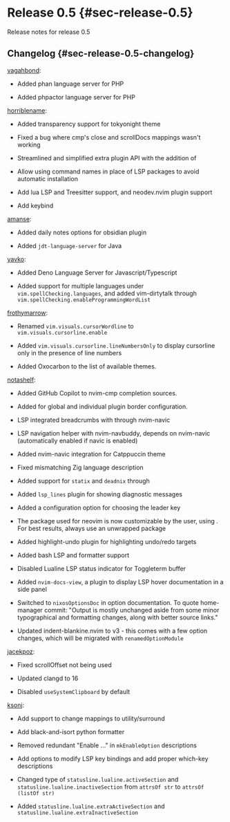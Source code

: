 # Release 0.5 {#sec-release-0.5}

Release notes for release 0.5

## Changelog {#sec-release-0.5-changelog}

[vagahbond](https://github.com/vagahbond):

- Added phan language server for PHP

- Added phpactor language server for PHP

[horriblename](https://github.com/horriblename):

- Added transparency support for tokyonight theme

- Fixed a bug where cmp's close and scrollDocs mappings wasn't working

- Streamlined and simplified extra plugin API with the addition of
  [](#opt-vim.extraPlugins)

- Allow using command names in place of LSP packages to avoid automatic
  installation

- Add lua LSP and Treesitter support, and neodev.nvim plugin support

- Add [](#opt-vim.lsp.mappings.toggleFormatOnSave) keybind

[amanse](https://github.com/amanse):

- Added daily notes options for obsidian plugin

- Added `jdt-language-server` for Java

[yavko](https://github.com/yavko):

- Added Deno Language Server for Javascript/Typescript

- Added support for multiple languages under `vim.spellChecking.languages`, and
  added vim-dirtytalk through `vim.spellChecking.enableProgrammingWordList`

[frothymarrow](https://github.com/FrothyMarrow):

- Renamed `vim.visuals.cursorWordline` to `vim.visuals.cursorline.enable`

- Added `vim.visuals.cursorline.lineNumbersOnly` to display cursorline only in
  the presence of line numbers

- Added Oxocarbon to the list of available themes.

[notashelf](https://github.com/notashelf):

- Added GitHub Copilot to nvim-cmp completion sources.

- Added [](#opt-vim.ui.borders.enable) for global and individual plugin border
  configuration.

- LSP integrated breadcrumbs with [](#opt-vim.ui.breadcrumbs.enable) through
  nvim-navic

- LSP navigation helper with nvim-navbuddy, depends on nvim-navic (automatically
  enabled if navic is enabled)

- Added nvim-navic integration for Catppuccin theme

- Fixed mismatching Zig language description

- Added support for `statix` and `deadnix` through
  [](#opt-vim.languages.nix.extraDiagnostics.types)

- Added `lsp_lines` plugin for showing diagnostic messages

- Added a configuration option for choosing the leader key

- The package used for neovim is now customizable by the user, using
  [](#opt-vim.package). For best results, always use an unwrapped package

- Added highlight-undo plugin for highlighting undo/redo targets

- Added bash LSP and formatter support

- Disabled Lualine LSP status indicator for Toggleterm buffer

- Added `nvim-docs-view`, a plugin to display LSP hover documentation in a side
  panel

- Switched to `nixosOptionsDoc` in option documentation. To quote home-manager
  commit: "Output is mostly unchanged aside from some minor typographical and
  formatting changes, along with better source links."

- Updated indent-blankine.nvim to v3 - this comes with a few option changes,
  which will be migrated with `renamedOptionModule`

[jacekpoz](https://jacekpoz.pl):

- Fixed scrollOffset not being used

- Updated clangd to 16

- Disabled `useSystemClipboard` by default

[ksonj](https://github.com/ksonj):

- Add support to change mappings to utility/surround

- Add black-and-isort python formatter

- Removed redundant "Enable ..." in `mkEnableOption` descriptions

- Add options to modify LSP key bindings and add proper which-key descriptions

- Changed type of `statusline.lualine.activeSection` and
  `statusline.lualine.inactiveSection` from `attrsOf str` to
  `attrsOf (listOf str)`

- Added `statusline.lualine.extraActiveSection` and
  `statusline.lualine.extraInactiveSection`
